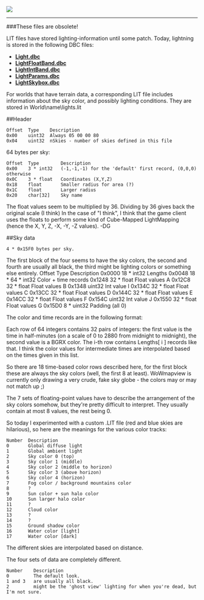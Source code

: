 [![](/wiki/icons/home.gif)](/wiki/Home.md)

----------

###These files are obsolete!

LIT files have stored lighting-information until some patch. Today, lightning is stored in the following DBC files:

* [**Light.dbc**](dbc_Light_MaNGOSZero)
* [**LightFloatBand.dbc**](dbc_LightFloatBand_MaNGOSZero)
* [**LightIntBand.dbc**](dbc_LightIntBand_MaNGOSZero)
* [**LightParams.dbc**](dbc_LightParams_MaNGOSZero)
* [**LightSkybox.dbc**](dbc_LightSkybox_MaNGOSZero)

For worlds that have terrain data, a corresponding LIT file includes information about the sky color, and possibly lighting conditions. They are stored in World\name\lights.lit

##Header

    Offset 	Type 	Description
    0x00 	uint32 	Always 05 00 00 80
    0x04 	uint32 	nSkies - number of skies defined in this file

64 bytes per sky:

    Offset 	Type 		Description
    0x00 	3 * int32 	(-1,-1,-1) for the 'default' first record, (0,0,0) otherwise
    0x0C 	3 * float 	Coordinates (X,Y,Z)
    0x18 	float 		Smaller radius for area (?)
    0x1C 	float 		Larger radius
    0x20 	char[32] 	Sky name

The float values seem to be multiplied by 36. Dividing by 36 gives back the original scale (I think) In the case of "I think", I think that the game client uses the floats to perform some kind of Cube-Mapped LightMapping (hence the X, Y, Z, -X, -Y, -Z values). -DG

##Sky data

    4 * 0x15F0 bytes per sky.

The first block of the four seems to have the sky colors, the second and fourth are usually all black, the third might be lighting colors or something else entirely.
    Offset 	Type 		Description
    0x0000 	18 * int32 	Lengths
    0x0048 	18 * 64 * int32	Color + time records
    0x1248 	32 * float 	Float values A
    0x12C8 	32 * float 	Float values B
    0x1348 	uint32 		Int value I
    0x134C 	32 * float 	Float values C
    0x13CC 	32 * float 	Float values D
    0x144C 	32 * float 	Float values E
    0x14CC 	32 * float 	Float values F
    0x154C 	uint32 		Int value J
    0x1550 	32 * float 	Float values G
    0x15D0 	8 * uint32 	Padding (all 0)

The color and time records are in the following format:

Each row of 64 integers contains 32 pairs of integers: the first value is the time in half-minutes (on a scale of 0 to 2880 from midnight to midnight), the second value is a BGRX color. The i-th row contains Lengths[ i ] records like that. I think the color values for intermediate times are interpolated based on the times given in this list.

So there are 18 time-based color rows described here, for the first block these are always the sky colors (well, the first 8 at least). WoWmapview is currently only drawing a very crude, fake sky globe - the colors may or may not match up ;)

The 7 sets of floating-point values have to describe the arrangement of the sky colors somehow, but they're pretty difficult to interpret. They usually contain at most 8 values, the rest being 0.

So today I experimented with a custom .LIT file (red and blue skies are hilarious), so here are the meanings for the various color tracks:

    Number 	Description
    0 	    Global diffuse light
    1 	    Global ambient light
    2 	    Sky color 0 (top)
    3 	    Sky color 1 (middle)
    4 	    Sky color 2 (middle to horizon)
    5 	    Sky color 3 (above horizon)
    6 	    Sky color 4 (horizon)
    7 	    Fog color / background mountains color
    8 	    ?
    9 	    Sun color + sun halo color
    10 	    Sun larger halo color
    11 	    ?
    12 	    Cloud color
    13 	    ?
    14 	    ?
    15 	    Ground shadow color
    16 	    Water color [light]
    17 	    Water color [dark]

The different skies are interpolated based on distance.

The four sets of data are completely different. 

    Number    Description
    0         The default look. 
    1 and 3   are usually all black. 
    2         might be the 'ghost view' lighting for when you're dead, but I'm not sure.
